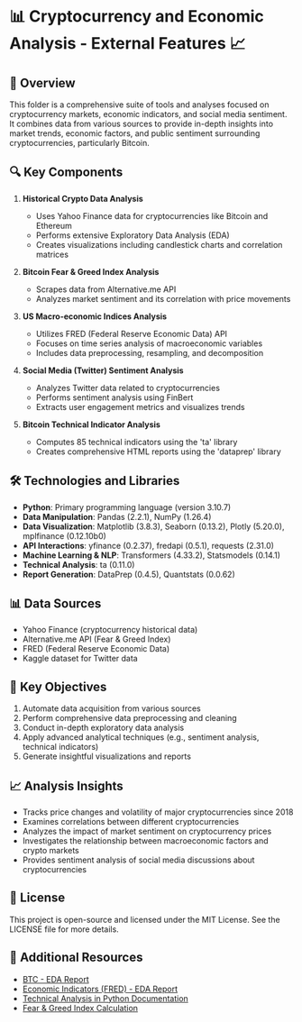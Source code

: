 # 📊 Cryptocurrency and Economic Analysis - External Features 📈


## 🌟 Overview

This folder is a comprehensive suite of tools and analyses focused on cryptocurrency markets, economic indicators, and social media sentiment. 
It combines data from various sources to provide in-depth insights into market trends, economic factors, and public sentiment surrounding cryptocurrencies, particularly Bitcoin.


## 🔍 Key Components

1. **Historical Crypto Data Analysis**
   - Uses Yahoo Finance data for cryptocurrencies like Bitcoin and Ethereum
   - Performs extensive Exploratory Data Analysis (EDA)
   - Creates visualizations including candlestick charts and correlation matrices

2. **Bitcoin Fear & Greed Index Analysis**
   - Scrapes data from Alternative.me API
   - Analyzes market sentiment and its correlation with price movements

3. **US Macro-economic Indices Analysis**
   - Utilizes FRED (Federal Reserve Economic Data) API
   - Focuses on time series analysis of macroeconomic variables
   - Includes data preprocessing, resampling, and decomposition

4. **Social Media (Twitter) Sentiment Analysis**
   - Analyzes Twitter data related to cryptocurrencies
   - Performs sentiment analysis using FinBert
   - Extracts user engagement metrics and visualizes trends

5. **Bitcoin Technical Indicator Analysis**
   - Computes 85 technical indicators using the 'ta' library
   - Creates comprehensive HTML reports using the 'dataprep' library


## 🛠️ Technologies and Libraries

- **Python**: Primary programming language (version 3.10.7)
- **Data Manipulation**: Pandas (2.2.1), NumPy (1.26.4)
- **Data Visualization**: Matplotlib (3.8.3), Seaborn (0.13.2), Plotly (5.20.0), mplfinance (0.12.10b0)
- **API Interactions**: yfinance (0.2.37), fredapi (0.5.1), requests (2.31.0)
- **Machine Learning & NLP**: Transformers (4.33.2), Statsmodels (0.14.1)
- **Technical Analysis**: ta (0.11.0)
- **Report Generation**: DataPrep (0.4.5), Quantstats (0.0.62)


## 📊 Data Sources

- Yahoo Finance (cryptocurrency historical data)
- Alternative.me API (Fear & Greed Index)
- FRED (Federal Reserve Economic Data)
- Kaggle dataset for Twitter data


## 🎯 Key Objectives

1. Automate data acquisition from various sources
2. Perform comprehensive data preprocessing and cleaning
3. Conduct in-depth exploratory data analysis
4. Apply advanced analytical techniques (e.g., sentiment analysis, technical indicators)
5. Generate insightful visualizations and reports


## 📈 Analysis Insights

- Tracks price changes and volatility of major cryptocurrencies since 2018
- Examines correlations between different cryptocurrencies
- Analyzes the impact of market sentiment on cryptocurrency prices
- Investigates the relationship between macroeconomic factors and crypto markets
- Provides sentiment analysis of social media discussions about cryptocurrencies


## 📄 License

This project is open-source and licensed under the MIT License. See the LICENSE file for more details.


## 🔗 Additional Resources

- [BTC - EDA Report](.\Technical_Indicators\Reports\btc_technical_analysis_report.html)
- [Economic Indicators (FRED) - EDA Report](.\FRED\Reports\FRED_EDA_Report.html)
- [Technical Analysis in Python Documentation](https://technical-analysis-library-in-python.readthedocs.io/en/latest/ta.html)
- [Fear & Greed Index Calculation](https://alternative.me/crypto/fear-and-greed-index/#api)